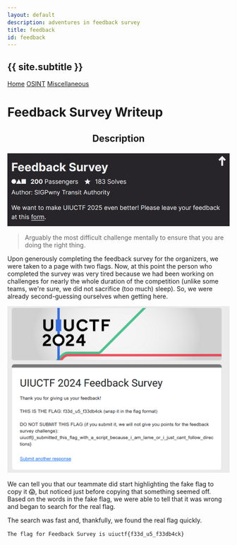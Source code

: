 ```yaml
---
layout: default
description: adventures in feedback survey
title: feedback
id: feedback
---
```



<h2>
{{ site.subtitle }}
</h2>

[Home](https://stainedswan.github.io/UIUCTF-2024)
[OSINT](https://stainedswan.github.io/UIUCTF-2024/OSINT)
[Miscellaneous](https://stainedswan.github.io/UIUCTF-2024/Miscellaneous)

<h1> Feedback Survey Writeup </h1>

<div style="text-align:center" markdown="1">
<h2>

Description
</h2>
</div>

![alt text](image-1.png)

> Arguably the most difficult challenge mentally to ensure that you are doing the right thing.

Upon generously completing the feedback survey for the organizers, we were taken to a page with two flags. Now, at this point the person who completed the survey was very tired because we had been working on challenges for nearly the whole duration of the competition (unlike some teams, we're sure, we did not sacrifice (too much) sleep). So, we were already second-guessing ourselves when getting here.

![alt text](image.png)

We can tell you that our teammate did start highlighting the fake flag to copy it 😱, but noticed just before copying that something seemed off. Based on the words in the fake flag, we were able to tell that it was wrong and began to search for the real flag.

The search was fast and, thankfully, we found the real flag quickly.

    The flag for Feedback Survey is uiuctf{f33d_u5_f33db4ck}